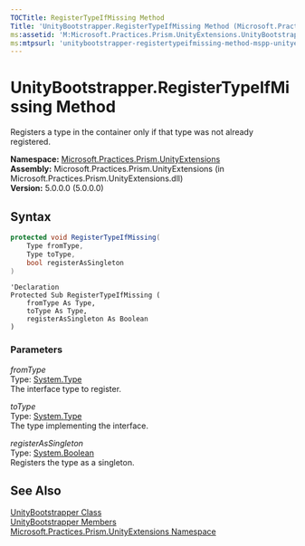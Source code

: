 ```yaml
---
TOCTitle: RegisterTypeIfMissing Method
Title: 'UnityBootstrapper.RegisterTypeIfMissing Method (Microsoft.Practices.Prism.UnityExtensions)'
ms:assetid: 'M:Microsoft.Practices.Prism.UnityExtensions.UnityBootstrapper.RegisterTypeIfMissing(System.Type,System.Type,System.Boolean)'
ms:mtpsurl: 'unitybootstrapper-registertypeifmissing-method-mspp-unityextensions.md'
---
```


# UnityBootstrapper.RegisterTypeIfMissing Method

Registers a type in the container only if that type was not already registered.

**Namespace:** [Microsoft.Practices.Prism.UnityExtensions](/patterns-practices/reference/mspp-unityextensions-namespace)<br/>
**Assembly:** Microsoft.Practices.Prism.UnityExtensions (in Microsoft.Practices.Prism.UnityExtensions.dll)<br/>
**Version:** 5.0.0.0 (5.0.0.0)

## Syntax
```C#
protected void RegisterTypeIfMissing(
	Type fromType,
	Type toType,
	bool registerAsSingleton
)
```
```VB
'Declaration
Protected Sub RegisterTypeIfMissing ( 
	fromType As Type,
	toType As Type,
	registerAsSingleton As Boolean
)
```

### Parameters

*fromType*  
Type: [System.Type](http://msdn.microsoft.com/en-us/library/42892f65)   
The interface type to register.

*toType*  
Type: [System.Type](http://msdn.microsoft.com/en-us/library/42892f65)   
The type implementing the interface.

*registerAsSingleton*     
Type: [System.Boolean](http://msdn.microsoft.com/en-us/library/a28wyd50)   
Registers the type as a singleton.

## See Also

[UnityBootstrapper Class](/patterns-practices/reference/unitybootstrapper-class-mspp-unityextensions)<br/>
[UnityBootstrapper Members](/patterns-practices/reference/unitybootstrapper-members-mspp-unityextensions)<br/>
[Microsoft.Practices.Prism.UnityExtensions Namespace](/patterns-practices/reference/mspp-unityextensions-namespace)<br/>